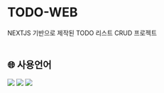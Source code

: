 # TODO-WEB

NEXTJS 기반으로 제작된 TODO 리스트 CRUD 프로젝트
<br/><br/>

## :globe_with_meridians:	사용언어
<img src="https://img.shields.io/badge/Next.js-000000?style=for-the-badge&logo=Next.js&logoColor=white"/> <img src="https://img.shields.io/badge/MongoDB-47A248?style=for-the-badge&logo=MongoDB&logoColor=white"/> <img src="https://img.shields.io/badge/Tailwind CSS-06B6D4?style=for-the-badge&logo=Tailwind CSS&logoColor=white"/>

<br/><br/>

